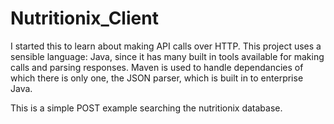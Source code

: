 # Nutritionix_Client

I started this to learn about making API calls over HTTP. This project uses a sensible language: Java, since it has many built in tools available for making calls and parsing responses. Maven is used to handle dependancies of which there is only one, the JSON parser, which is built in to enterprise Java.

This is a simple POST example searching the nutritionix database.
